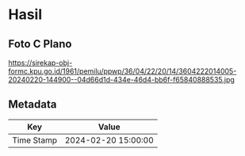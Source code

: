 # Hasil

## Foto C Plano

https://sirekap-obj-formc.kpu.go.id/1961/pemilu/ppwp/36/04/22/20/14/3604222014005-20240220-144900--04d66d1d-434e-46d4-bb6f-f65840888535.jpg


## Metadata

| Key        | Value               |
| ---------- | ------------------- |
| Time Stamp | 2024-02-20 15:00:00 |



